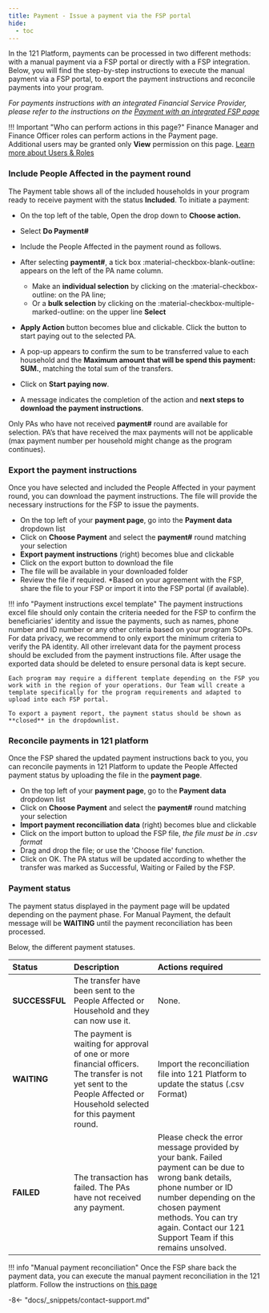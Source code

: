 ```yaml
---
title: Payment - Issue a payment via the FSP portal
hide:
  - toc
---
```


In the 121 Platform, payments can be processed in two different methods: with a manual payment via a FSP portal or directly with a FSP integration. Below, you will find the step-by-step instructions to execute the manual payment via a FSP portal, to export the payment instructions and reconcile payments into your program.

*For payments instructions with an integrated Financial Service Provider, please refer to the instructions on the [Payment with an integrated FSP page](./issue-payment-integrated-fsp.md)*

!!! Important "Who can perform actions in this page?"
    Finance Manager and Finance Officer roles can perform actions in the Payment page.  
    Additional users may be granted only **View** permission on this page. [Learn more about Users & Roles](../users/users-roles-page.md)


### Include People Affected in the payment round

The Payment table shows all of the included households in your program ready to receive payment with the status **Included**.
To initiate a payment:

- On the top left of the table, Open the drop down to **Choose action.**
- Select  **Do Payment#**

- Include the People Affected in the payment round as follows.
- After selecting **payment#**, a tick box :material-checkbox-blank-outline: appears on the left of the PA name column.
  - Make an **individual selection** by clicking on the :material-checkbox-outline: on the PA line;
  - Or a **bulk selection** by clicking on the :material-checkbox-multiple-marked-outline: on the upper line **Select**
- **Apply Action** button becomes blue and clickable. Click the button to start paying out to the selected PA.
- A pop-up appears to confirm the sum to be transferred value to each household and the **Maximum amount that will be spend this payment: SUM.**, matching the total sum of the transfers.
- Click on **Start paying now**.
- A message indicates the completion of the action and **next steps to download the payment instructions**.

Only PAs who have not received **payment#** round are available for selection. PA’s that have received the max payments will not be applicable (max payment number per household might change as the program continues).

### Export the payment instructions

Once you have selected and included the People Affected in your payment round, you can download the payment instructions.
The file will provide the necessary instructions for the FSP to issue the payments.

- On the top left of your **payment page**, go into the **Payment data** dropdown list
- Click on **Choose Payment** and select the **payment#** round matching your selection
- **Export payment instructions** (right) becomes blue and clickable
- Click on the export button to download the file
- The file will be available in your downloaded folder
- Review the file if required. *Based on your agreement with the FSP, share the file to your FSP or import it into the FSP portal (if available).

!!! info "Payment instructions excel template"
    The payment instructions excel file should only contain the criteria needed for the FSP to confirm the beneficiaries' identity and issue the payments, such as names, phone number and ID number or any other criteria based on your program SOPs. For data privacy, we recommend to only export the minimum criteria to verify the PA identity. All other irrelevant data for the payment process should be excluded from the payment instructions file. After usage the exported data should be deleted to ensure personal data is kept secure.

    Each program may require a different template depending on the FSP you work with in the region of your operations. Our Team will create a template specifically for the program requirements and adapted to upload into each FSP portal. 

    To export a payment report, the payment status should be shown as **closed** in the dropdownlist.

### Reconcile payments in 121 platform

Once the FSP shared the updated payment instructions back to you, you can reconcile payments in 121 Platform to update the People Affected payment status by uploading the file in the **payment page**.

- On the top left of your **payment page**, go to the **Payment data** dropdown list
- Click on **Choose Payment** and select the **payment#** round matching your selection
- **Import payment reconciliation data** (right) becomes blue and clickable
- Click on the import button to upload the FSP file, *the file must be in .csv format*
- Drag and drop the file; or use the 'Choose file' function.
- Click on OK. The PA status will be updated according to whether the transfer was marked as Successful, Waiting or Failed by the FSP.

### Payment status

The payment status displayed in the payment page will be updated depending on the payment phase. For Manual Payment, the default message will be **WAITING** until the payment reconciliation has been processed.

Below, the different payment statuses.

| Status | Description | Actions required |
| :------| :-----------| :----------------|
| **SUCCESSFUL** | The transfer have been sent to the People Affected or Household and they can now use it. | None.|
| **WAITING** | The payment is waiting for approval of one or more financial officers. The transfer is not yet sent to the People Affected or Household selected for this payment round. | Import the reconciliation file into 121 Platform to update the status (.csv Format) |
| **FAILED** | The transaction has failed. The PAs have not received any payment.| Please check the error message provided by your bank. Failed payment can be due to wrong bank details, phone number or ID number depending on the chosen payment methods. You can try again. Contact our 121 Support Team if this remains unsolved.|

!!! info "Manual payment reconciliation"
    Once the FSP share back the payment data, you can execute the manual payment reconciliation in the 121 platform.
    Follow the instructions on [this page](manual-payment-reconciliation.md)

-8<- "docs/_snippets/contact-support.md"
